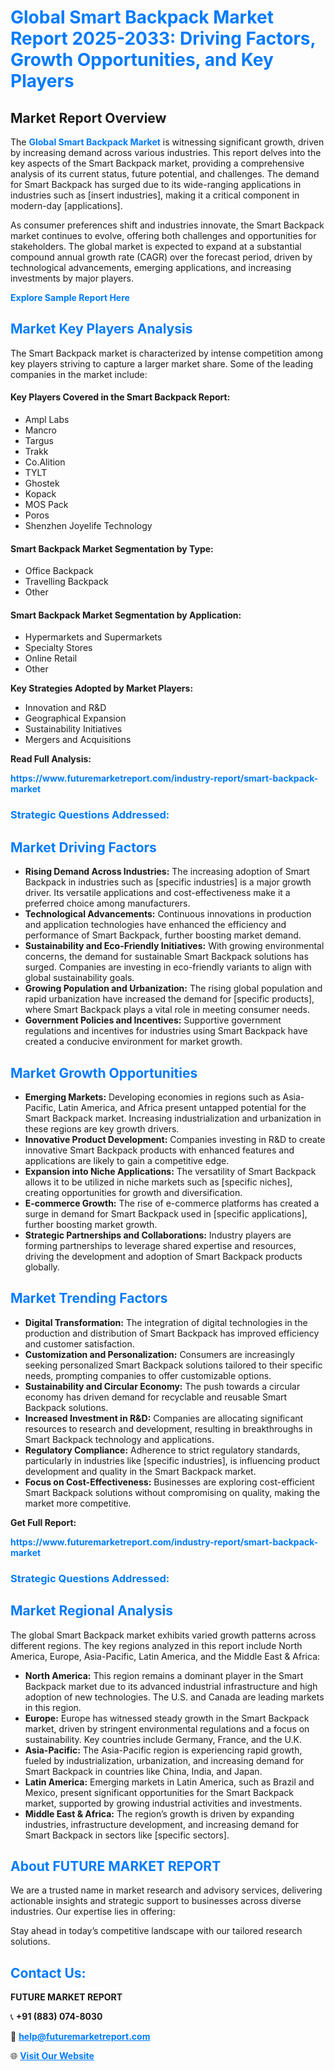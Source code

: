 <h1 style="color: #007BFF;">Global Smart Backpack Market Report 2025-2033: Driving Factors, Growth Opportunities, and Key Players</h1>

<section id="overview">
<h2>Market Report Overview</h2>
<p>The <a href="https://www.futuremarketreport.com/industry-report/smart-backpack-market" style="color: #007BFF; text-decoration: none;"><strong>Global Smart Backpack Market</strong></a> is witnessing significant growth, driven by increasing demand across various industries. This report delves into the key aspects of the Smart Backpack market, providing a comprehensive analysis of its current status, future potential, and challenges. The demand for Smart Backpack has surged due to its wide-ranging applications in industries such as [insert industries], making it a critical component in modern-day [applications].</p>
<p>As consumer preferences shift and industries innovate, the Smart Backpack market continues to evolve, offering both challenges and opportunities for stakeholders. The global market is expected to expand at a substantial compound annual growth rate (CAGR) over the forecast period, driven by technological advancements, emerging applications, and increasing investments by major players.</p>
</section>

<section id="overview">
<p><a href="https://www.futuremarketreport.com/request-sample/reportId=92884" style="color: #007BFF; text-decoration: none;"><strong>Explore Sample Report Here</strong></a></p>
</section>

<section id="key-players">
<h2 style="color: #007BFF;">Market Key Players Analysis</h2>
<p>The Smart Backpack market is characterized by intense competition among key players striving to capture a larger market share. Some of the leading companies in the market include:</p>
<h4>Key Players Covered in the Smart Backpack Report:</h4>
<ul><li>Ampl Labs</li><li>Mancro</li><li>Targus</li><li>Trakk</li><li>Co.Alition</li><li>TYLT</li><li>Ghostek</li><li>Kopack</li><li>MOS Pack</li><li>Poros</li><li>Shenzhen Joyelife Technology</li></ul>
<h4>Smart Backpack Market Segmentation by Type:</h4>
<ul><li>Office Backpack</li><li>Travelling Backpack</li><li>Other</li></ul>

<h4>Smart Backpack Market Segmentation by Application:</h4>
<ul><li>Hypermarkets and Supermarkets</li><li>Specialty Stores</li><li>Online Retail</li><li>Other</li></ul>
<p><strong>Key Strategies Adopted by Market Players:</strong></p>
<ul>
<li>Innovation and R&D</li>
<li>Geographical Expansion</li>
<li>Sustainability Initiatives</li>
<li>Mergers and Acquisitions</li>
</ul>
</section>

<section>
<p><strong>Read Full Analysis: </strong></p><a href="https://www.futuremarketreport.com/industry-report/smart-backpack-market" style="color: #007BFF; text-decoration: none;"><strong>https://www.futuremarketreport.com/industry-report/smart-backpack-market</strong></a>
<h3 style="color: #007BFF;">Strategic Questions Addressed:</h3>
</section>

<section id="driving-factors">
<h2 style="color: #007BFF;">Market Driving Factors</h2>
<ul>
<li><strong>Rising Demand Across Industries:</strong> The increasing adoption of Smart Backpack in industries such as [specific industries] is a major growth driver. Its versatile applications and cost-effectiveness make it a preferred choice among manufacturers.</li>
<li><strong>Technological Advancements:</strong> Continuous innovations in production and application technologies have enhanced the efficiency and performance of Smart Backpack, further boosting market demand.</li>
<li><strong>Sustainability and Eco-Friendly Initiatives:</strong> With growing environmental concerns, the demand for sustainable Smart Backpack solutions has surged. Companies are investing in eco-friendly variants to align with global sustainability goals.</li>
<li><strong>Growing Population and Urbanization:</strong> The rising global population and rapid urbanization have increased the demand for [specific products], where Smart Backpack plays a vital role in meeting consumer needs.</li>
<li><strong>Government Policies and Incentives:</strong> Supportive government regulations and incentives for industries using Smart Backpack have created a conducive environment for market growth.</li>
</ul>
</section>

<section id="growth-opportunities">
<h2 style="color: #007BFF;">Market Growth Opportunities</h2>
<ul>
<li><strong>Emerging Markets:</strong> Developing economies in regions such as Asia-Pacific, Latin America, and Africa present untapped potential for the Smart Backpack market. Increasing industrialization and urbanization in these regions are key growth drivers.</li>
<li><strong>Innovative Product Development:</strong> Companies investing in R&D to create innovative Smart Backpack products with enhanced features and applications are likely to gain a competitive edge.</li>
<li><strong>Expansion into Niche Applications:</strong> The versatility of Smart Backpack allows it to be utilized in niche markets such as [specific niches], creating opportunities for growth and diversification.</li>
<li><strong>E-commerce Growth:</strong> The rise of e-commerce platforms has created a surge in demand for Smart Backpack used in [specific applications], further boosting market growth.</li>
<li><strong>Strategic Partnerships and Collaborations:</strong> Industry players are forming partnerships to leverage shared expertise and resources, driving the development and adoption of Smart Backpack products globally.</li>
</ul>
</section>

<section id="trending-factors">
<h2 style="color: #007BFF;">Market Trending Factors</h2>
<ul>
<li><strong>Digital Transformation:</strong> The integration of digital technologies in the production and distribution of Smart Backpack has improved efficiency and customer satisfaction.</li>
<li><strong>Customization and Personalization:</strong> Consumers are increasingly seeking personalized Smart Backpack solutions tailored to their specific needs, prompting companies to offer customizable options.</li>
<li><strong>Sustainability and Circular Economy:</strong> The push towards a circular economy has driven demand for recyclable and reusable Smart Backpack solutions.</li>
<li><strong>Increased Investment in R&D:</strong> Companies are allocating significant resources to research and development, resulting in breakthroughs in Smart Backpack technology and applications.</li>
<li><strong>Regulatory Compliance:</strong> Adherence to strict regulatory standards, particularly in industries like [specific industries], is influencing product development and quality in the Smart Backpack market.</li>
<li><strong>Focus on Cost-Effectiveness:</strong> Businesses are exploring cost-efficient Smart Backpack solutions without compromising on quality, making the market more competitive.</li>
</ul>
</section>

<section>
<p><strong>Get Full Report: </strong></p><a href="https://www.futuremarketreport.com/industry-report/smart-backpack-market" style="color: #007BFF; text-decoration: none;"><strong>https://www.futuremarketreport.com/industry-report/smart-backpack-market</strong></a>
<h3 style="color: #007BFF;">Strategic Questions Addressed:</h3>
</section>


<section id="regional-analysis">
<h2 style="color: #007BFF;">Market Regional Analysis</h2>
<p>The global Smart Backpack market exhibits varied growth patterns across different regions. The key regions analyzed in this report include North America, Europe, Asia-Pacific, Latin America, and the Middle East & Africa:</p>
<ul>
<li><strong>North America:</strong> This region remains a dominant player in the Smart Backpack market due to its advanced industrial infrastructure and high adoption of new technologies. The U.S. and Canada are leading markets in this region.</li>
<li><strong>Europe:</strong> Europe has witnessed steady growth in the Smart Backpack market, driven by stringent environmental regulations and a focus on sustainability. Key countries include Germany, France, and the U.K.</li>
<li><strong>Asia-Pacific:</strong> The Asia-Pacific region is experiencing rapid growth, fueled by industrialization, urbanization, and increasing demand for Smart Backpack in countries like China, India, and Japan.</li>
<li><strong>Latin America:</strong> Emerging markets in Latin America, such as Brazil and Mexico, present significant opportunities for the Smart Backpack market, supported by growing industrial activities and investments.</li>
<li><strong>Middle East & Africa:</strong> The region’s growth is driven by expanding industries, infrastructure development, and increasing demand for Smart Backpack in sectors like [specific sectors].</li>
</ul>
</section>

<footer>
<h2 style="color: #007BFF;">About FUTURE MARKET REPORT</h2>
<p>We are a trusted name in market research and advisory services, delivering actionable insights and strategic support to businesses across diverse industries. Our expertise lies in offering:</p>

<p>Stay ahead in today’s competitive landscape with our tailored research solutions.</p>

<h2 style="color: #007BFF;">Contact Us:</h2>
<p><strong>FUTURE MARKET REPORT</strong></p>
<p>📞 <strong>+91 (883) 074-8030</strong></p>
<p>📧 <strong><a href="mailto:help@futuremarketreport.com" style="color: #007BFF;">help@futuremarketreport.com</a></strong></p>
<p>🌐 <strong><a href="https://www.futuremarketreport.com/" style="color: #007BFF;">Visit Our Website</a></strong></p>
</footer>